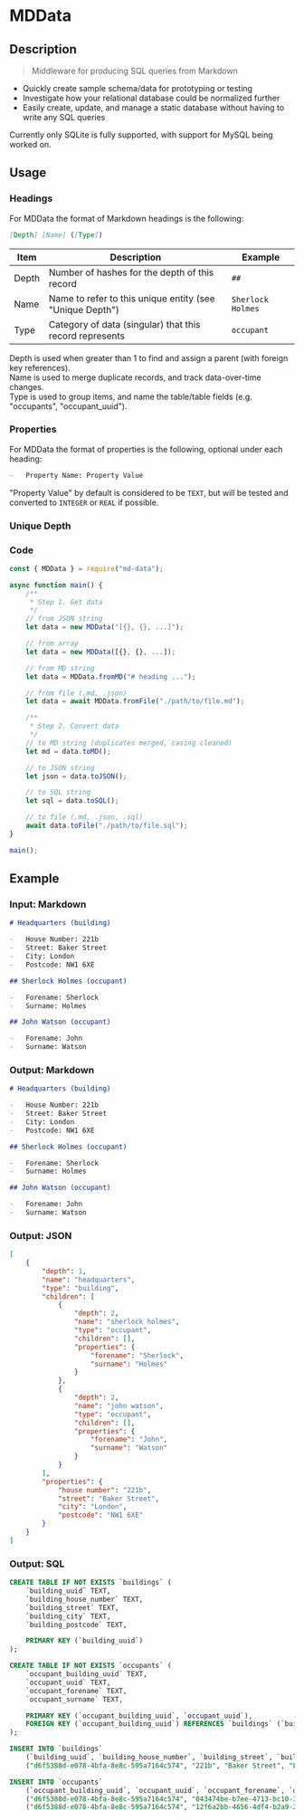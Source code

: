# MDData

## Description

> Middleware for producing SQL queries from Markdown

-   Quickly create sample schema/data for prototyping or testing
-   Investigate how your relational database could be normalized further
-   Easily create, update, and manage a static database without having to write any SQL queries

Currently only SQLite is fully supported, with support for MySQL being worked on.

## Usage

### Headings

For MDData the format of Markdown headings is the following:

```md
[Depth] [Name] ([Type])
```

| Item  | Description                                              | Example           |
| ----- | -------------------------------------------------------- | ----------------- |
| Depth | Number of hashes for the depth of this record            | `##`              |
| Name  | Name to refer to this unique entity (see "Unique Depth") | `Sherlock Holmes` |
| Type  | Category of data (singular) that this record represents  | `occupant`        |

Depth is used when greater than 1 to find and assign a parent (with foreign key references).  
Name is used to merge duplicate records, and track data-over-time changes.  
Type is used to group items, and name the table/table fields (e.g. "occupants", "occupant_uuid").

### Properties

For MDData the format of properties is the following, optional under each heading:

```md
-   Property Name: Property Value
```

"Property Value" by default is considered to be `TEXT`, but will be tested and converted to `INTEGER` or `REAL` if possible.

### Unique Depth

### Code

```js
const { MDData } = require("md-data");

async function main() {
    /**
     * Step 1. Get data
     */
    // from JSON string
    let data = new MDData("[{}, {}, ...]");

    // from array
    let data = new MDData([{}, {}, ...]);

    // from MD string
    let data = MDData.fromMD("# heading ...");

    // from file (.md, .json)
    let data = await MDData.fromFile("./path/to/file.md");

    /**
     * Step 2. Convert data
     */
    // to MD string (duplicates merged, casing cleaned)
    let md = data.toMD();

    // to JSON string
    let json = data.toJSON();

    // to SQL string
    let sql = data.toSQL();

    // to file (.md, .json, .sql)
    await data.toFile("./path/to/file.sql");
}

main();
```

## Example

### Input: Markdown

```md
# Headquarters (building)

-   House Number: 221b
-   Street: Baker Street
-   City: London
-   Postcode: NW1 6XE

## Sherlock Holmes (occupant)

-   Forename: Sherlock
-   Surname: Holmes

## John Watson (occupant)

-   Forename: John
-   Surname: Watson

```

### Output: Markdown

```md
# Headquarters (building)

-   House Number: 221b
-   Street: Baker Street
-   City: London
-   Postcode: NW1 6XE

## Sherlock Holmes (occupant)

-   Forename: Sherlock
-   Surname: Holmes

## John Watson (occupant)

-   Forename: John
-   Surname: Watson

```

### Output: JSON

```json
[
    {
        "depth": 1,
        "name": "headquarters",
        "type": "building",
        "children": [
            {
                "depth": 2,
                "name": "sherlock holmes",
                "type": "occupant",
                "children": [],
                "properties": {
                    "forename": "Sherlock",
                    "surname": "Holmes"
                }
            },
            {
                "depth": 2,
                "name": "john watson",
                "type": "occupant",
                "children": [],
                "properties": {
                    "forename": "John",
                    "surname": "Watson"
                }
            }
        ],
        "properties": {
            "house number": "221b",
            "street": "Baker Street",
            "city": "London",
            "postcode": "NW1 6XE"
        }
    }
]
```

### Output: SQL

```sql
CREATE TABLE IF NOT EXISTS `buildings` (
	`building_uuid` TEXT,
	`building_house_number` TEXT,
	`building_street` TEXT,
	`building_city` TEXT,
	`building_postcode` TEXT,

	PRIMARY KEY (`building_uuid`)
);

CREATE TABLE IF NOT EXISTS `occupants` (
	`occupant_building_uuid` TEXT,
	`occupant_uuid` TEXT,
	`occupant_forename` TEXT,
	`occupant_surname` TEXT,

	PRIMARY KEY (`occupant_building_uuid`, `occupant_uuid`),
	FOREIGN KEY (`occupant_building_uuid`) REFERENCES `buildings` (`building_uuid`)
);

INSERT INTO `buildings`
	(`building_uuid`, `building_house_number`, `building_street`, `building_city`, `building_postcode`) VALUES
	("d6f5388d-e078-4bfa-8e8c-595a7164c574", "221b", "Baker Street", "London", "NW1 6XE");

INSERT INTO `occupants`
	(`occupant_building_uuid`, `occupant_uuid`, `occupant_forename`, `occupant_surname`) VALUES
	("d6f5388d-e078-4bfa-8e8c-595a7164c574", "043474be-b7ee-4713-bc10-3c8604e34ef0", "Sherlock", "Holmes"),
	("d6f5388d-e078-4bfa-8e8c-595a7164c574", "12f6a2bb-4656-4df4-b2a9-2918812801cf", "John", "Watson");
```
